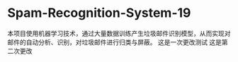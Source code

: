 # Spam-Recognition-System-19

本项目使用机器学习技术，通过大量数据训练产生垃圾邮件识别模型，从而实现对邮件的自动分析、识别，对垃圾邮件进行归类与屏蔽。
这是一次更改测试
这是第二次更改

